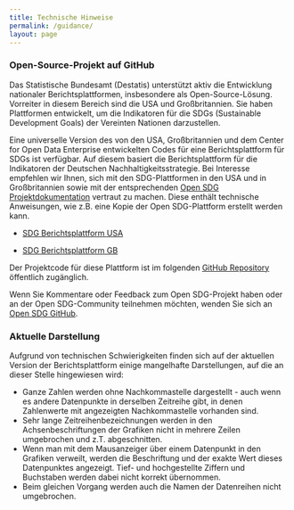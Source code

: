 ```yaml
---
title: Technische Hinweise
permalink: /guidance/
layout: page
---
```

### Open-Source-Projekt auf GitHub

Das Statistische Bundesamt (Destatis) unterstützt aktiv die Entwicklung nationaler Berichtsplattformen, insbesondere als Open-Source-Lösung. Vorreiter in diesem Bereich sind die USA und Großbritannien. Sie haben Plattformen entwickelt, um die Indikatoren für die SDGs (Sustainable Development Goals) der Vereinten Nationen darzustellen.

Eine universelle Version des von den USA, Großbritannien und dem Center for Open Data Enterprise entwickelten Codes für eine Berichtsplattform für SDGs ist verfügbar. Auf diesem basiert die Berichtsplattform für die Indikatoren der Deutschen Nachhaltigkeitsstrategie. Bei Interesse empfehlen wir Ihnen, sich mit den SDG-Plattformen in den USA und in Großbritannien sowie mit der entsprechenden [Open SDG Projektdokumentation](https://open-sdg.readthedocs.io/en/latest/) vertraut zu machen. Diese enthält technische Anweisungen, wie z.B. eine Kopie der Open SDG-Plattform erstellt werden kann.

- [SDG Berichtsplattform USA](https://sdg.data.gov/)

- [SDG Berichtsplattform GB](https://sustainabledevelopment-uk.github.io)

Der Projektcode für diese Plattform ist im folgenden [GitHub Repository](https://github.com/sustainabledevelopment-deutschland/sustainabledevelopment-deutschland.github.io) öffentlich zugänglich.

Wenn Sie Kommentare oder Feedback zum Open SDG-Projekt haben oder an der Open SDG-Community teilnehmen möchten, wenden Sie sich an [Open SDG GitHub](https://github.com/open-sdg/open-sdg/issues).

### Aktuelle Darstellung

Aufgrund von technischen Schwierigkeiten finden sich auf der aktuellen Version der Berichtsplattform einige mangelhafte Darstellungen, auf die an dieser Stelle hingewiesen wird:
- Ganze Zahlen werden ohne Nachkommastelle dargestellt - auch wenn es andere Datenpunkte in derselben Zeitreihe gibt, in denen Zahlenwerte mit angezeigten Nachkommastelle vorhanden sind.
- Sehr lange Zeitreihenbezeichnungen werden in den Achsenbeschriftungen der Grafiken nicht in mehrere Zeilen umgebrochen und z.T. abgeschnitten.
- Wenn man mit dem Mausanzeiger über einem Datenpunkt in den Grafiken verweilt, werden die Beschriftung und der exakte Wert dieses Datenpunktes angezeigt. Tief- und hochgestellte Ziffern und Buchstaben werden dabei nicht korrekt übernommen.
- Beim gleichen Vorgang werden auch die Namen der Datenreihen nicht umgebrochen.
